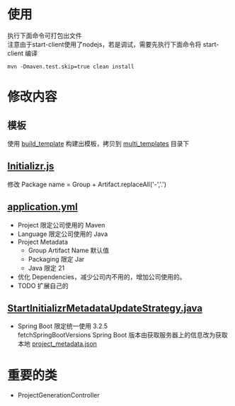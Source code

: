 # 使用
执行下面命令可打包出文件
<br/> 注意由于start-client使用了nodejs，若是调试，需要先执行下面命令将 start-client 编译
```shell
mvn -Dmaven.test.skip=true clean install
```

# 修改内容
## 模板
使用 [build_template](../seal-kiss-multi-template/build_template.sh) 构建出模板，拷贝到 [multi_templates](start-site/src/main/resources/multi_templates) 目录下

## [Initializr.js](start-client%2Fsrc%2Fcomponents%2Freducer%2FInitializr.js)
修改 Package name = Group + Artifact.replaceAll('-','.')

## [application.yml](start-site%2Fsrc%2Fmain%2Fresources%2Fapplication.yml)
* Project 限定公司使用的 Maven
* Language 限定公司使用的 Java
* Project Metadata
  * Group Artifact Name 默认值
  * Packaging 限定 Jar
  * Java 限定 21
* 优化 Dependencies，减少公司内不用的，增加公司使用的。
* TODO 扩展自己的


## [StartInitializrMetadataUpdateStrategy.java](start-site%2Fsrc%2Fmain%2Fjava%2Fio%2Fspring%2Fstart%2Fsite%2Fsupport%2FStartInitializrMetadataUpdateStrategy.java)
* Spring Boot 限定统一使用 3.2.5
<br/> fetchSpringBootVersions Spring Boot 版本由获取服务器上的信息改为获取本地 [project_metadata.json](start-site%2Fsrc%2Fmain%2Fresources%2Fproject_metadata.json)

# 重要的类
* ProjectGenerationController